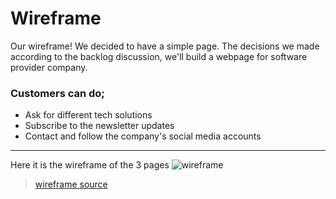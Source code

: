 # Wireframe

Our wireframe! We decided to have a simple page.
The decisions we made according to the backlog discussion, we'll build a webpage
for software provider company.

### Customers can do;
* Ask for different tech solutions
* Subscribe to the newsletter updates
* Contact and follow the company's social media accounts

---
Here it is the wireframe of the 3 pages 
![wireframe](/Week1-wireframe1.png)

> [wireframe source](https://excalidraw.com/#json=6033609710370816,xsFYjPLvnX8hR7vDwGgSGw)
